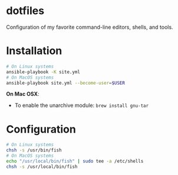 # dotfiles

Configuration of my favorite command-line editors, shells, and tools.

# Installation

```bash
# On Linux systems
ansible-playbook -K site.yml
# On MacOS systems
ansible-playbook site.yml --become-user=$USER
```

**On Mac OSX**:
- To enable the unarchive module: `brew install gnu-tar`

# Configuration

```bash
# On Linux systems
chsh -s /usr/bin/fish
# On MacOS systems
echo "/usr/local/bin/fish" | sudo tee -a /etc/shells
chsh -s /usr/local/bin/fish

```
